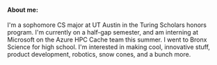 #### About me:
I'm a sophomore CS major at UT Austin in the Turing Scholars honors program. I'm currently on a half-gap semester, and am interning at Microsoft on the Azure HPC Cache team this summer. I went to Bronx Science for high school. I'm interested in making cool, innovative stuff, product development, robotics, snow cones, and a bunch more.
